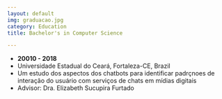 ```yaml
---
layout: default
img: graduacao.jpg
category: Education
title: Bachelor's in Computer Science

---
```


* __20010 - 2018__
* Universidade Estadual do Ceará, Fortaleza-CE, Brazil
* Um estudo dos aspectos dos chatbots para identificar padrçnoes de interação do usuário com serviços de chats em mídias digitais
* Advisor: Dra. Elizabeth Sucupira Furtado



